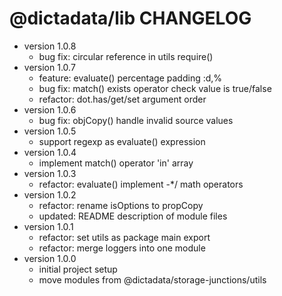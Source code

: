 # @dictadata/lib CHANGELOG

- version 1.0.8
  - bug fix: circular reference in utils require()
- version 1.0.7
  - feature: evaluate() percentage padding :d,%
  - bug fix: match() exists operator check value is true/false
  - refactor: dot.has/get/set argument order
- version 1.0.6
  - bug fix: objCopy() handle invalid source values
- version 1.0.5
  - support regexp as evaluate() expression
- version 1.0.4
  - implement match() operator 'in' array
- version 1.0.3
  - refactor: evaluate() implement -*/ math operators
- version 1.0.2
  - refactor: rename isOptions to propCopy
  - updated: README description of module files
- version 1.0.1
  - refactor: set utils as package main export
  - refactor: merge loggers into one module
- version 1.0.0
  - initial project setup
  - move modules from @dictadata/storage-junctions/utils

